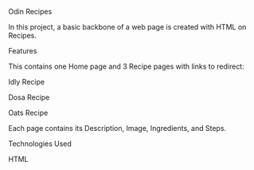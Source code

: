 Odin Recipes

In this project, a basic backbone of a web page is created with HTML on Recipes.

Features

This contains one Home page and 3 Recipe pages with links to redirect:

Idly Recipe

Dosa Recipe

Oats Recipe

Each page contains its Description, Image, Ingredients, and Steps.

Technologies Used

HTML